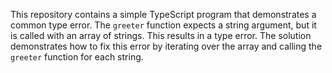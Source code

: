 This repository contains a simple TypeScript program that demonstrates a common type error. The `greeter` function expects a string argument, but it is called with an array of strings. This results in a type error. The solution demonstrates how to fix this error by iterating over the array and calling the `greeter` function for each string.